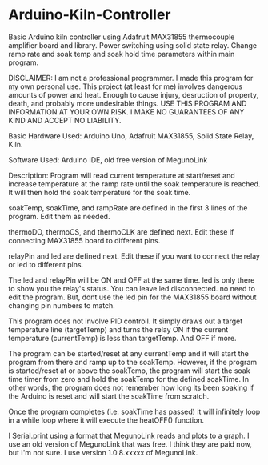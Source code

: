 # Arduino-Kiln-Controller
Basic Arduino kiln controller using Adafruit MAX31855 thermocouple amplifier board and library. Power switching using solid state relay. Change ramp rate and soak temp and soak hold time parameters within main program.

DISCLAIMER:
I am not a professional programmer. I made this program for my own personal use. This project (at least for me) involves dangerous amounts of power and heat. Enough to cause injury, desruction of property, death, and probably more undesirable things. USE THIS PROGRAM AND INFORMATION AT YOUR OWN RISK. I MAKE NO GUARANTEES OF ANY KIND AND ACCEPT NO LIABILITY.

Basic Hardware Used: Arduino Uno, Adafruit MAX31855, Solid State Relay, Kiln.

Software Used: Arduino IDE, old free version of MegunoLink

Description:
Program will read current temperature at start/reset and increase temperature at the ramp rate until the soak temperature is reached. It will then hold the soak temperature for the soak time. 

soakTemp, soakTime, and rampRate are defined in the first 3 lines of the program. Edit them as needed.

thermoDO, thermoCS, and thermoCLK are defined next. Edit these if connecting MAX31855 board to different pins.

relayPin and led are defined next. Edit these if you want to connect the relay or led to different pins.

The led and relayPin will be ON and OFF at the same time. led is only there to show you the relay's status. You can leave led disconnected. no need to edit the program. But, dont use the led pin for the MAX31855 board without changing pin numbers to match.

This program does not involve PID controll. It simply draws out a target temperature line (targetTemp) and turns the relay ON if the current temperature (currentTemp) is less than targetTemp. And OFF if more.

The program can be started/reset at any currentTemp and it will start the program from there and ramp up to the soakTemp. However, if the program is started/reset at or above the soakTemp, the program will start the soak time timer from zero and hold the soakTemp for the defined soakTime. In other words, the program does not remember how long its been soaking if the Arduino is reset and will start the soakTime from scratch.

Once the program completes (i.e. soakTime has passed) it will infinitely loop in a while loop where it will execute the heatOFF() function.

I Serial.print using a format that MegunoLink reads and plots to a graph. I use an old version of MegunoLink that was free. I think they are paid now, but I'm not sure. I use version 1.0.8.xxxxx of MegunoLink. 
